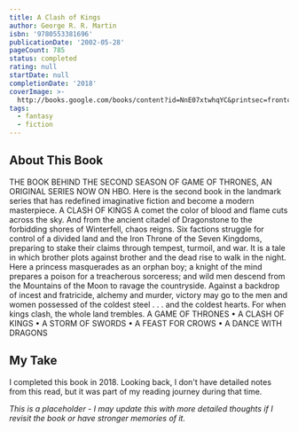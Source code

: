 ```yaml
---
title: A Clash of Kings
author: George R. R. Martin
isbn: '9780553381696'
publicationDate: '2002-05-28'
pageCount: 785
status: completed
rating: null
startDate: null
completionDate: '2018'
coverImage: >-
  http://books.google.com/books/content?id=NnE07xtwhqYC&printsec=frontcover&img=1&zoom=1&source=gbs_api
tags:
  - fantasy
  - fiction
---
```


## About This Book

THE BOOK BEHIND THE SECOND SEASON OF GAME OF THRONES, AN ORIGINAL SERIES NOW ON HBO. Here is the second book in the landmark series that has redefined imaginative fiction and become a modern masterpiece. A CLASH OF KINGS A comet the color of blood and flame cuts across the sky. And from the ancient citadel of Dragonstone to the forbidding shores of Winterfell, chaos reigns. Six factions struggle for control of a divided land and the Iron Throne of the Seven Kingdoms, preparing to stake their claims through tempest, turmoil, and war. It is a tale in which brother plots against brother and the dead rise to walk in the night. Here a princess masquerades as an orphan boy; a knight of the mind prepares a poison for a treacherous sorceress; and wild men descend from the Mountains of the Moon to ravage the countryside. Against a backdrop of incest and fratricide, alchemy and murder, victory may go to the men and women possessed of the coldest steel . . . and the coldest hearts. For when kings clash, the whole land trembles. A GAME OF THRONES • A CLASH OF KINGS • A STORM OF SWORDS • A FEAST FOR CROWS • A DANCE WITH DRAGONS

## My Take

I completed this book in 2018. Looking back, I don't have detailed notes from this read, but it was part of my reading journey during that time.

*This is a placeholder - I may update this with more detailed thoughts if I revisit the book or have stronger memories of it.*
